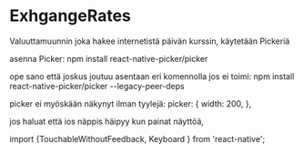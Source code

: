 # ExhgangeRates
Valuuttamuunnin joka hakee internetistä päivän kurssin, käytetään Pickeriä

asenna Picker:
npm install react-native-picker/picker

ope sano että joskus joutuu asentaan eri komennolla jos ei toimi:
npm install react-native-picker/picker --legacy-peer-deps

picker ei myöskään näkynyt ilman tyylejä:
picker: {
    width: 200,
  },


jos haluat että ios näppis häipyy kun painat näyttöä,

import {TouchableWithoutFeedback, Keyboard } from 'react-native';

 <TouchableWithoutFeedback onPress={Keyboard.dismiss} accessible={false}>
     </TouchableWithoutFeedback>

